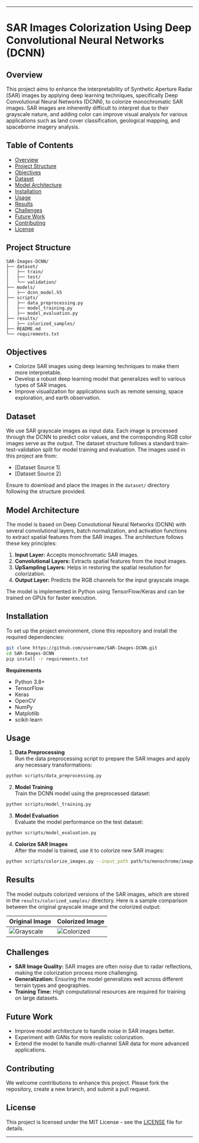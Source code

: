 
---

# SAR Images Colorization Using Deep Convolutional Neural Networks (DCNN)

## Overview

This project aims to enhance the interpretability of Synthetic Aperture Radar (SAR) images by applying deep learning techniques, specifically Deep Convolutional Neural Networks (DCNN), to colorize monochromatic SAR images. SAR images are inherently difficult to interpret due to their grayscale nature, and adding color can improve visual analysis for various applications such as land cover classification, geological mapping, and spaceborne imagery analysis.

## Table of Contents
- [Overview](#overview)
- [Project Structure](#project-structure)
- [Objectives](#objectives)
- [Dataset](#dataset)
- [Model Architecture](#model-architecture)
- [Installation](#installation)
- [Usage](#usage)
- [Results](#results)
- [Challenges](#challenges)
- [Future Work](#future-work)
- [Contributing](#contributing)
- [License](#license)

## Project Structure
```
SAR-Images-DCNN/
├── dataset/
│   ├── train/
│   ├── test/
│   └── validation/
├── models/
│   ├── dcnn_model.h5
├── scripts/
│   ├── data_preprocessing.py
│   ├── model_training.py
│   ├── model_evaluation.py
├── results/
│   ├── colorized_samples/
├── README.md
└── requirements.txt
```

## Objectives
- Colorize SAR images using deep learning techniques to make them more interpretable.
- Develop a robust deep learning model that generalizes well to various types of SAR images.
- Improve visualization for applications such as remote sensing, space exploration, and earth observation.

## Dataset

We use SAR grayscale images as input data. Each image is processed through the DCNN to predict color values, and the corresponding RGB color images serve as the output. The dataset structure follows a standard train-test-validation split for model training and evaluation. The images used in this project are from:
- [Dataset Source 1]
- [Dataset Source 2]

Ensure to download and place the images in the `dataset/` directory following the structure provided.

## Model Architecture

The model is based on Deep Convolutional Neural Networks (DCNN) with several convolutional layers, batch normalization, and activation functions to extract spatial features from the SAR images. The architecture follows these key principles:
1. **Input Layer:** Accepts monochromatic SAR images.
2. **Convolutional Layers:** Extracts spatial features from the input images.
3. **UpSampling Layers:** Helps in restoring the spatial resolution for colorization.
4. **Output Layer:** Predicts the RGB channels for the input grayscale image.

The model is implemented in Python using TensorFlow/Keras and can be trained on GPUs for faster execution.

## Installation

To set up the project environment, clone this repository and install the required dependencies:

```bash
git clone https://github.com/username/SAR-Images-DCNN.git
cd SAR-Images-DCNN
pip install -r requirements.txt
```

**Requirements**
- Python 3.8+
- TensorFlow
- Keras
- OpenCV
- NumPy
- Matplotlib
- scikit-learn

## Usage

1. **Data Preprocessing**  
Run the data preprocessing script to prepare the SAR images and apply any necessary transformations:

```bash
python scripts/data_preprocessing.py
```

2. **Model Training**  
Train the DCNN model using the preprocessed dataset:

```bash
python scripts/model_training.py
```

3. **Model Evaluation**  
Evaluate the model performance on the test dataset:

```bash
python scripts/model_evaluation.py
```

4. **Colorize SAR Images**  
After the model is trained, use it to colorize new SAR images:

```bash
python scripts/colorize_images.py --input_path path/to/monochrome/images --output_path path/to/save/colorized/images
```

## Results

The model outputs colorized versions of the SAR images, which are stored in the `results/colorized_samples/` directory. Here is a sample comparison between the original grayscale image and the colorized output:

| Original Image | Colorized Image |
|----------------|-----------------|
|![Grayscale](results/sample_original.png) | ![Colorized](results/sample_colorized.png)|

## Challenges
- **SAR Image Quality:** SAR images are often noisy due to radar reflections, making the colorization process more challenging.
- **Generalization:** Ensuring the model generalizes well across different terrain types and geographies.
- **Training Time:** High computational resources are required for training on large datasets.

## Future Work
- Improve model architecture to handle noise in SAR images better.
- Experiment with GANs for more realistic colorization.
- Extend the model to handle multi-channel SAR data for more advanced applications.

## Contributing
We welcome contributions to enhance this project. Please fork the repository, create a new branch, and submit a pull request.

## License
This project is licensed under the MIT License - see the [LICENSE](LICENSE) file for details.

---
